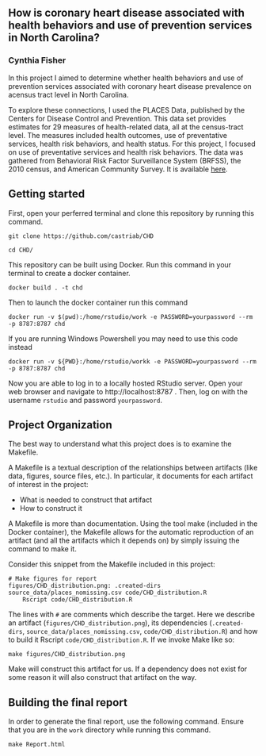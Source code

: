 ## **How is coronary heart disease associated with health behaviors and use of prevention services in North Carolina?**

### Cynthia Fisher

In this project I aimed to determine whether health behaviors and use of prevention services associated with coronary heart disease prevalence on acensus tract level in North Carolina.


To explore these connections, I used the PLACES Data, published by the Centers for Disease Control and Prevention. This data set provides estimates for 29 measures of health-related data, all at the census-tract level. The measures included health outcomes, use of preventative services, health risk behaviors, and health status. For this project, I focused on use of preventative services and health risk behaviors. The data was gathered from Behavioral Risk Factor Surveillance System (BRFSS), the 2010 census, and American Community Survey. It is available [here](https://chronicdata.cdc.gov/500-Cities-Places/PLACES-Local-Data-for-Better-Health-Census-Tract-D/cwsq-ngmh/about_data). 

## Getting started

First, open your perferred terminal and clone this repository by running this command.

```
git clone https://github.com/castriab/CHD

cd CHD/
```

This repository can be built using Docker. Run this command in your terminal to create a docker container.

``` 
docker build . -t chd 
``` 

Then to launch the docker container run this command

```
docker run -v $(pwd):/home/rstudio/work -e PASSWORD=yourpassword --rm -p 8787:8787 chd
```

If you are running Windows Powershell you may need to use this code instead

```
docker run -v ${PWD}:/home/rstudio/workk -e PASSWORD=yourpassword --rm -p 8787:8787 chd
```

Now you are able to log in to a locally hosted RStudio server. Open your web browser and navigate to http://localhost:8787 . Then, log on with the username `rstudio` and password `yourpassword`.

## Project Organization
The best way to understand what this project does is to examine the Makefile.

A Makefile is a textual description of the relationships between artifacts (like data, figures, source files, etc.). In particular, it documents for each artifact of interest in the project: 
  - What is needed to construct that artifact 
  - How to construct it
  
A Makefile is more than documentation. Using the tool make (included in the Docker container), the Makefile allows for the automatic reproduction of an artifact (and all the artifacts which it depends on) by simply issuing the command to make it.

Consider this snippet from the Makefile included in this project:

```
# Make figures for report
figures/CHD_distribution.png: .created-dirs source_data/places_nomissing.csv code/CHD_distribution.R
	Rscript code/CHD_distribution.R
```
The lines with `#` are comments which describe the target. 
Here we describe an artifact (`figures/CHD_distribution.png`), its dependencies (`.created-dirs`, `source_data/places_nomissing.csv`, `code/CHD_distribution.R`) and how to build it Rscript `code/CHD_distribution.R`. If we invoke Make like so:

```
make figures/CHD_distribution.png
```

Make will construct this artifact for us. If a dependency does not exist for some reason it will also construct that artifact on the way. 

## Building the final report

In order to generate the final report, use the following command. Ensure that you are in the `work` directory while running this command.

```
make Report.html
```




